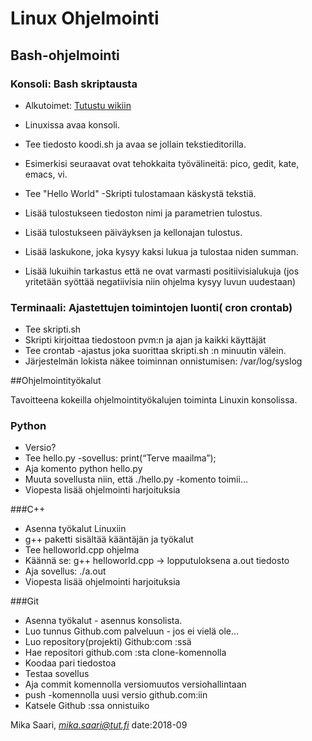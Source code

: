 # Linux Ohjelmointi

## Bash-ohjelmointi
### Konsoli: Bash skriptausta 
* Alkutoimet: [Tutustu wikiin](https://linux.fi/wiki/Bash-skriptaus) 
* Linuxissa avaa konsoli. 
* Tee tiedosto koodi.sh ja avaa se jollain tekstieditorilla. 
* Esimerkisi seuraavat ovat tehokkaita työvälineitä: pico, gedit, kate, emacs, vi. 

* Tee "Hello World" -Skripti tulostamaan käskystä tekstiä.
* Lisää tulostukseen tiedoston nimi ja parametrien tulostus.
* Lisää tulostukseen päiväyksen ja kellonajan tulostus.
* Lisää laskukone, joka kysyy kaksi lukua ja tulostaa niden summan.
* Lisää lukuihin tarkastus että ne ovat varmasti positiivisialukuja (jos yritetään syöttää negatiivisia niin ohjelma kysyy luvun uudestaan)


### Terminaali: Ajastettujen toimintojen luonti( cron crontab)
* Tee skripti.sh
* Skripti kirjoittaa tiedostoon pvm:n ja ajan ja kaikki käyttäjät
* Tee crontab -ajastus joka suorittaa skripti.sh :n minuutin välein.
* Järjestelmän lokista näkee toiminnan onnistumisen: /var/log/syslog


##Ohjelmointityökalut

Tavoitteena kokeilla ohjelmointityökalujen toiminta Linuxin konsolissa.

### Python
* Versio?
* Tee hello.py -sovellus: print(“Terve maailma”);
* Aja komento python hello.py
* Muuta sovellusta niin, että ./hello.py -komento toimii...
* Viopesta lisää ohjelmointi harjoituksia

###C++
* Asenna työkalut Linuxiin
* g++ paketti sisältää kääntäjän ja työkalut 
* Tee helloworld.cpp ohjelma
* Käännä se: g++ helloworld.cpp → lopputuloksena a.out tiedosto
* Aja sovellus: ./a.out
*  Viopesta lisää ohjelmointi harjoituksia

###Git
* Asenna työkalut - asennus konsolista.
* Luo tunnus Github.com palveluun - jos ei vielä ole...
* Luo repository(projekti) Github:com :ssä
* Hae repositori github.com :sta clone-komennolla
* Koodaa pari tiedostoa
* Testaa sovellus
* Aja commit komennolla versiomuutos versiohallintaan
* push -komennolla uusi versio github.com:iin
* Katsele Github :ssa onnistuiko



















Mika Saari, *mika.saari@tut.fi* date:2018-09
